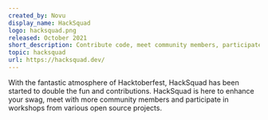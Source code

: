 ```yaml
---
created_by: Novu
display_name: HackSquad
logo: hacksquad.png
released: October 2021
short_description: Contribute code, meet community members, participate in workshops, and win more swags.
topic: hacksquad
url: https://hacksquad.dev/
---
```

With the fantastic atmosphere of Hacktoberfest, HackSquad has been started to double the fun and contributions. HackSquad is here to enhance your swag, meet with more community members and participate in workshops from various open source projects.
